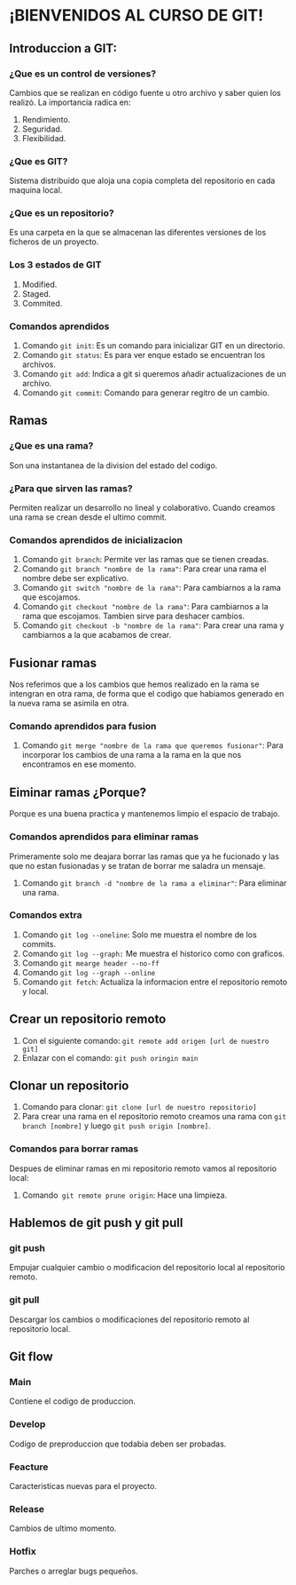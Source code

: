 # ¡BIENVENIDOS AL CURSO DE GIT!

## Introduccion a GIT:
### ¿Que es un control de versiones?
Cambios que se realizan en código fuente u otro archivo y saber quien los realizó.
La importancia radica en:
1. Rendimiento.
2. Seguridad.
3. Flexibilidad.
### ¿Que es GIT?
Sistema distribuido que aloja una copia completa del repositorio en cada maquina local.
### ¿Que es un repositorio?
Es una carpeta en la que se almacenan las diferentes versiones de los ficheros de un proyecto.
### Los 3 estados de GIT
1. Modified.
2. Staged.
3. Commited.
### Comandos aprendidos
1. Comando `git init`: Es un comando para inicializar GIT en un directorio.
2. Comando `git status`: Es para ver enque estado se encuentran los archivos.
3. Comando `git add`:  Indica a git si queremos añadir actualizaciones de un archivo.
4. Comando `git commit`: Comando para generar regitro de un cambio.


## Ramas
### ¿Que es una rama?
Son una instantanea de la division del estado del codigo.
### ¿Para que sirven las ramas?
Permiten realizar un desarrollo no lineal y colaborativo. Cuando creamos una rama se crean desde el ultimo commit.
### Comandos aprendidos de inicializacion
1. Comando `git branch`: Permite ver las ramas que se tienen creadas.
2. Comando `git branch "nombre de la rama"`: Para crear una rama el nombre debe ser explicativo.
3. Comando `git switch "nombre de la rama"`: Para cambiarnos a la rama que escojamos.
4. Comando `git checkout "nombre de la rama"`: Para cambiarnos a la rama que escojamos. Tambien sirve para deshacer cambios.
5. Comando `git checkout -b "nombre de la rama"`: Para crear una rama y cambiarnos a la que acabamos de crear.
## Fusionar ramas
Nos referimos que a los cambios que hemos realizado en la rama se intengran en otra rama, de forma que el codigo que habiamos generado en la nueva rama se asimila en otra.
### Comando aprendidos para fusion
1. Comando `git merge "nombre de la rama que queremos fusionar"`: Para incorporar los cambios de una rama a la rama en la que nos encontramos en ese momento.
## Eiminar ramas ¿Porque?
Porque es una buena practica y mantenemos limpio el espacio de trabajo.
### Comandos aprendidos para eliminar ramas
Primeramente solo me deajara borrar las ramas que ya he fucionado y las que no estan fusionadas y se tratan de borrar me saladra un mensaje.
1. Comando `git branch -d "nombre de la rama a eliminar"`: Para eliminar una rama.
### Comandos extra
1. Comando `git log --oneline`: Solo me muestra el nombre de los commits.
2. Comando `git log --graph:` Me muestra el historico como con graficos.
3. Comando `git mearge header --no-ff`
4. Comando `git log --graph --online`
5. Comando `git fetch`: Actualiza la informacion entre el repositorio remoto y local.

## Crear un repositorio remoto
1. Con el siguiente comando: `git remote add origen [url de nuestro git]`
2. Enlazar con el comando: `git push oringin main`
## Clonar un repositorio
1. Comando para clonar: `git clone [url de nuestro repositorio]`
2. Para crear una rama en el repositorio remoto creamos una rama con `git branch [nombre]` y luego `git push origin [nombre]`.

### Comandos para borrar ramas 
Despues de eliminar ramas en mi repositorio remoto vamos al repositorio local:
1. Comando` git remote prune origin`: Hace una limpieza.

## Hablemos de git push y git pull
### git push
Empujar cualquier cambio o modificacion del repositorio local al repositorio remoto.
### git pull
Descargar los cambios o modificaciones del repositorio remoto al repositorio local.

## Git flow
### Main
Contiene el codigo de produccion.
### Develop
Codigo de preproduccion que todabia deben ser probadas.
### Feacture
Caracteristicas nuevas para el proyecto.
### Release
Cambios de ultimo momento.
### Hotfix
Parches o arreglar bugs pequeños.





